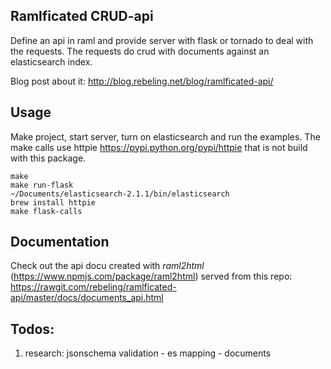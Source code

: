 Ramlficated CRUD-api
--------------------

Define an api in raml and provide server with flask or tornado to deal
with the requests. The requests do crud with documents against an elasticsearch index.

Blog post about it: http://blog.rebeling.net/blog/ramlficated-api/


Usage
------
Make project, start server, turn on elasticsearch and run the examples. The make
calls use httpie https://pypi.python.org/pypi/httpie that is not build with this
package.

    make
    make run-flask
    ~/Documents/elasticsearch-2.1.1/bin/elasticsearch
    brew install httpie
    make flask-calls


Documentation
--------------

Check out the api docu created with *raml2html* (https://www.npmjs.com/package/raml2html)
served from this repo: https://rawgit.com/rebeling/ramlficated-api/master/docs/documents_api.html



Todos:
-----

1. research: jsonschema validation - es mapping - documents
